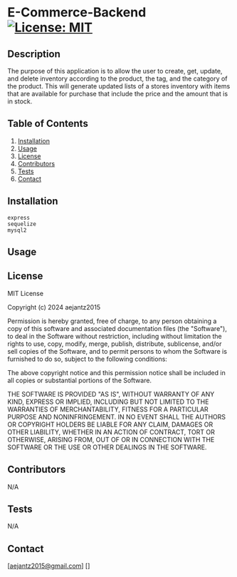 # E-Commerce-Backend [![License: MIT](https://img.shields.io/badge/License-MIT-yellow.svg)](https://opensource.org/licenses/MIT)

  ## Description
  The purpose of this application is to allow the user to create, get, update, and delete inventory according to the product, the tag, and the category of the product. This will generate updated lists of a stores inventory with items that are available for purchase that include the price and the amount that is in stock.

  ## Table of Contents
  1. [Installation](#installation)
  2. [Usage](#usage)
  3. [License](#license)
  4. [Contributors](#contributors)
  5. [Tests](#tests)
  6. [Contact](#contact)

  ## Installation
    express 
    sequelize
    mysql2

  ## Usage
  

  ## License
  MIT License

Copyright (c) 2024 aejantz2015

Permission is hereby granted, free of charge, to any person obtaining a copy
of this software and associated documentation files (the "Software"), to deal
in the Software without restriction, including without limitation the rights
to use, copy, modify, merge, publish, distribute, sublicense, and/or sell
copies of the Software, and to permit persons to whom the Software is
furnished to do so, subject to the following conditions:

The above copyright notice and this permission notice shall be included in all
copies or substantial portions of the Software.

THE SOFTWARE IS PROVIDED "AS IS", WITHOUT WARRANTY OF ANY KIND, EXPRESS OR
IMPLIED, INCLUDING BUT NOT LIMITED TO THE WARRANTIES OF MERCHANTABILITY,
FITNESS FOR A PARTICULAR PURPOSE AND NONINFRINGEMENT. IN NO EVENT SHALL THE
AUTHORS OR COPYRIGHT HOLDERS BE LIABLE FOR ANY CLAIM, DAMAGES OR OTHER
LIABILITY, WHETHER IN AN ACTION OF CONTRACT, TORT OR OTHERWISE, ARISING FROM,
OUT OF OR IN CONNECTION WITH THE SOFTWARE OR THE USE OR OTHER DEALINGS IN THE
SOFTWARE.

  ## Contributors
  N/A

  ## Tests
  N/A

  ## Contact
  [aejantz2015@gmail.com]
  []
